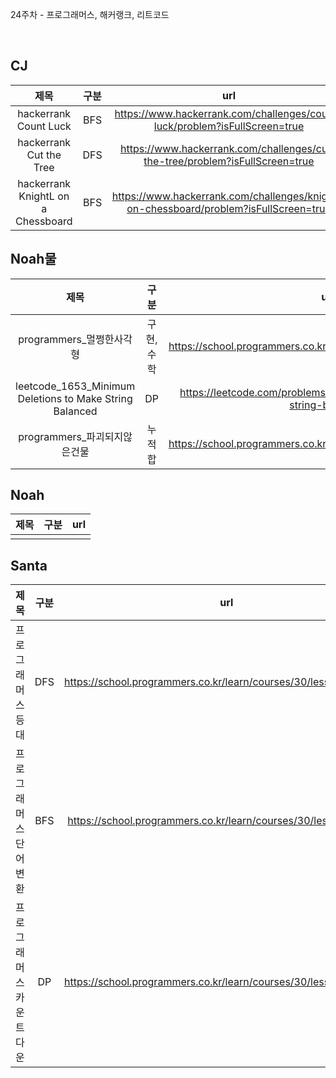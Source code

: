 24주차 - 프로그래머스, 해커랭크, 리트코드

</br>

## CJ

|제목|구분|url|
|:------:|:---:|:---:|
|hackerrank Count Luck|BFS|https://www.hackerrank.com/challenges/count-luck/problem?isFullScreen=true|
|hackerrank Cut the Tree|DFS|https://www.hackerrank.com/challenges/cut-the-tree/problem?isFullScreen=true|
|hackerrank KnightL on a Chessboard|BFS|https://www.hackerrank.com/challenges/knightl-on-chessboard/problem?isFullScreen=true|

## Noah물

| 제목 | 구분 | url |
|:------:|:---:|:---:|
|programmers_멀쩡한사각형|구현, 수학|https://school.programmers.co.kr/learn/courses/30/lessons/62048|
|leetcode_1653_Minimum Deletions to Make String Balanced|DP|https://leetcode.com/problems/minimum-deletions-to-make-string-balanced|
|programmers_파괴되지않은건물|누적합|https://school.programmers.co.kr/learn/courses/30/lessons/92344|

## Noah

| 제목 | 구분 | url |
|:------:|:---:|:---:|
||||

## Santa

|제목|구분|url|
|:------:|:---:|:---:|
|프로그래머스 등대|DFS|https://school.programmers.co.kr/learn/courses/30/lessons/133500|
|프로그래머스 단어 변환|BFS|https://school.programmers.co.kr/learn/courses/30/lessons/43163|
|프로그래머스 카운트다운|DP|https://school.programmers.co.kr/learn/courses/30/lessons/131129|
